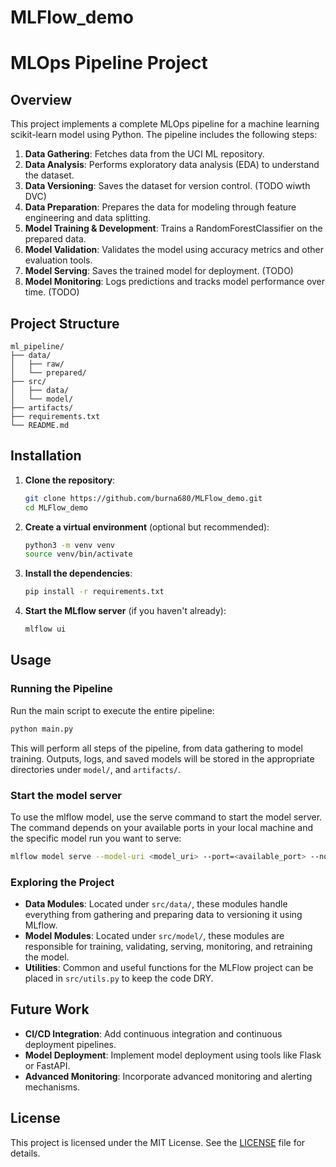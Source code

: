 # MLFlow_demo

# MLOps Pipeline Project

## Overview

This project implements a complete MLOps pipeline for a machine learning scikit-learn model using Python. The pipeline includes the following steps:
1. **Data Gathering**: Fetches data from the UCI ML repository.
2. **Data Analysis**: Performs exploratory data analysis (EDA) to understand the dataset.
3. **Data Versioning**: Saves the dataset for version control. (TODO wiwth DVC)
4. **Data Preparation**: Prepares the data for modeling through feature engineering and data splitting.
5. **Model Training & Development**: Trains a RandomForestClassifier on the prepared data.
6. **Model Validation**: Validates the model using accuracy metrics and other evaluation tools.
7. **Model Serving**: Saves the trained model for deployment. (TODO)
8. **Model Monitoring**: Logs predictions and tracks model performance over time. (TODO)

## Project Structure

```plaintext
ml_pipeline/
├── data/
│   ├── raw/
│   └── prepared/
├── src/
│   ├── data/
│   └── model/
├── artifacts/
├── requirements.txt
└── README.md
```

## Installation

1. **Clone the repository**:
   ```bash
   git clone https://github.com/burna680/MLFlow_demo.git
   cd MLFlow_demo
   ```

2. **Create a virtual environment** (optional but recommended):
   ```bash
   python3 -m venv venv
   source venv/bin/activate
   ```

3. **Install the dependencies**:
   ```bash
   pip install -r requirements.txt
   ```

4. **Start the MLflow server** (if you haven't already):
   ```bash
   mlflow ui
   ```

## Usage

### Running the Pipeline

Run the main script to execute the entire pipeline:

```bash
python main.py
```

This will perform all steps of the pipeline, from data gathering to model training. Outputs, logs, and saved models will be stored in the appropriate directories under `model/`, and `artifacts/`.

### Start the model server
To use the mlflow model, use the serve command to start the model server. The command depends on your available ports in your local machine and the specific model run you want to serve:
```bash
mlflow model serve --model-uri <model_uri> --port=<available_port> --no-conda
```

### Exploring the Project

- **Data Modules**: Located under `src/data/`, these modules handle everything from gathering and preparing data to versioning it using MLflow.
- **Model Modules**: Located under `src/model/`, these modules are responsible for training, validating, serving, monitoring, and retraining the model.
- **Utilities**: Common and useful functions for the MLFlow project can be placed in `src/utils.py` to keep the code DRY.

## Future Work

- **CI/CD Integration**: Add continuous integration and continuous deployment pipelines.
- **Model Deployment**: Implement model deployment using tools like Flask or FastAPI.
- **Advanced Monitoring**: Incorporate advanced monitoring and alerting mechanisms.

## License

This project is licensed under the MIT License. See the [LICENSE](LICENSE) file for details.
